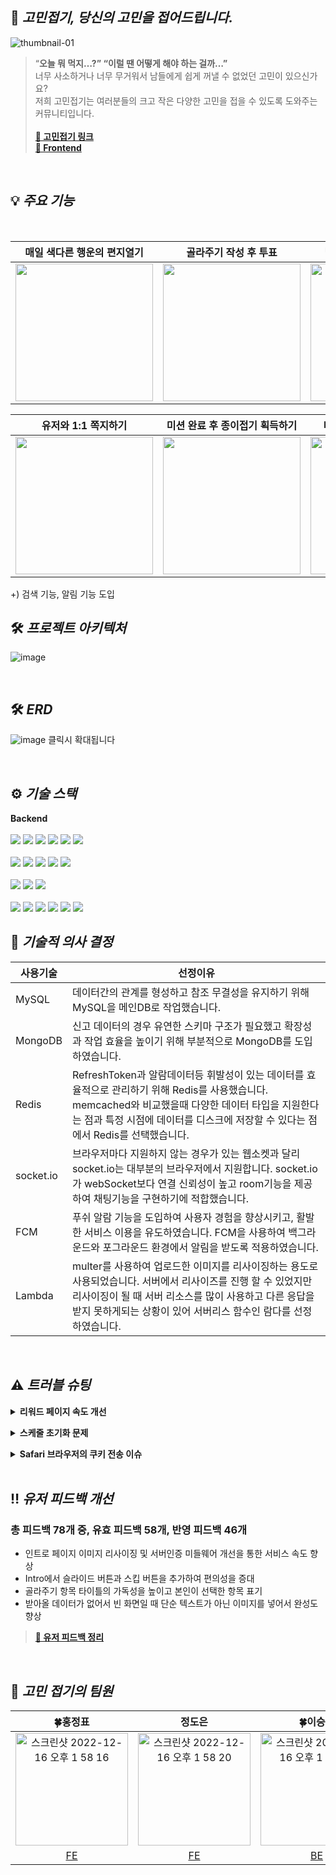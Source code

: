 


## 📃 **_고민접기, 당신의 고민을 접어드립니다._**
![thumbnail-01](https://user-images.githubusercontent.com/112849712/207773647-0f8d2c2a-51b9-4d98-a10b-76f5da19fb33.jpg)

>“**오늘 뭐 먹지…?” “이럴 땐 어떻게 해야 하는 걸까…”**<br/>
>너무 사소하거나 너무 무거워서 남들에게 쉽게 꺼낼 수 없었던 고민이 있으신가요?<br/>
>저희 고민접기는 여러분들의 크고 작은 다양한 고민을 접을 수 있도록 도와주는 커뮤니티입니다.<br/>
><br/>
>**[:iphone: 고민접기 링크](https://gomin.site)**<br/>
>**[📎 Frontend](https://github.com/gomin-solution/Frontend)**<br/>

<br/>

## 💡 **_주요 기능_**

<br/>

| 매일 색다른 행운의 편지열기 |  골라주기 작성 후 투표 | 답해주기 작성 및 의견받기  |
|:---: | :---: | :---: |
| <img src="https://user-images.githubusercontent.com/112849712/207931147-af4eea01-a930-4e17-a326-5a750cd98293.gif" width="220" /> | <img src="https://user-images.githubusercontent.com/112849712/207931260-90a786a9-7aca-44f9-9f49-524164928eb5.gif" width="220" /> | <img src="https://user-images.githubusercontent.com/112849712/207931359-4576b136-a1a8-436d-887d-e0007f5a9dd5.gif" width="220" /> |

| 유저와 1:1 쪽지하기 |  미션 완료 후 종이접기 획득하기 | 미션 완료에 따른 등급 상승 |
|:---: | :---: | :---: |
| <img src="https://user-images.githubusercontent.com/112849712/207931481-fffa89d9-d49e-46a5-a501-c05d4f61392b.gif" width="220" /> | <img src="https://user-images.githubusercontent.com/112849712/207931549-9ec6f670-0c2c-4804-971a-8960a91bd943.gif" width="220" /> | <img src="https://user-images.githubusercontent.com/112849712/207931603-4bfb07c9-4972-4cd4-8619-0e281f29514f.gif" width="220" /> |

+) 검색 기능, 알림 기능 도입 
<br/>

## 🛠️ **_프로젝트 아키텍처_**
![image](https://user-images.githubusercontent.com/112886992/207830402-6c6de0dd-ba40-4c88-bd6c-c59e3a6924a1.png)

<br/>

## 🛠️ **_ERD_**
![image](https://user-images.githubusercontent.com/98438390/207852089-0c4d2979-3b84-4b2d-9545-7d69685963c6.png)
클릭시 확대됩니다

<br/>

## ⚙️ **_기술 스택_**

**Backend**<br /><br />
<img src="https://img.shields.io/badge/Node.js-339933?style=for-the-badge&logo=Node.js&logoColor=white">
<img src="https://img.shields.io/badge/Express-000000?style=for-the-badge&logo=Express&logoColor=white">
<img src="https://img.shields.io/badge/JavaScript-F7DF1E?style=for-the-badge&logo=JavaScript&logoColor=black">
<img src="https://img.shields.io/badge/npm-CB3837?style=for-the-badge&logo=npm&logoColor=white">
<img src="https://img.shields.io/badge/Let's Encrypt-003A70?style=for-the-badge&logo=Let's Encrypt&logoColor=white">
<img src="https://img.shields.io/badge/PM2-2B037A?style=for-the-badge&logo=PM2&logoColor=white">
<br />
<br />
<img src="https://img.shields.io/badge/MySQL-4479A1?style=for-the-badge&logo=MySQL&logoColor=white">
<img src="https://img.shields.io/badge/Sequelize-52B0E7?style=for-the-badge&logo=Sequelize&logoColor=white">
<img src="https://img.shields.io/badge/MongoDB-47A248?style=for-the-badge&logo=MongoDB&logoColor=white">
<img src="https://img.shields.io/badge/Mongoose-871618?style=for-the-badge&logo=Mongoose&logoColor=white">
<img src="https://img.shields.io/badge/Redis-DC382D?style=for-the-badge&logo=Redis&logoColor=white">
<br />
<br />
<img src="https://img.shields.io/badge/Amazon EC2-FF9900?style=for-the-badge&logo=Amazon EC2&logoColor=white">
<img src="https://img.shields.io/badge/Amazon S3-569A31?style=for-the-badge&logo=Amazon S3&logoColor=white">
<img src="https://img.shields.io/badge/AWS Lambda-FF9900?style=for-the-badge&logo=AWS Lambda&logoColor=white">
<br />
<br />
<img src="https://img.shields.io/badge/JSON Web Tokens-000000?style=for-the-badge&logo=JSON Web Tokens&logoColor=white">
<img src="https://img.shields.io/badge/FCM-FFCA28?style=for-the-badge&logo=Firebase&logoColor=white">
<img src="https://img.shields.io/badge/Socket.io-010101?style=for-the-badge&logo=Socket.io&logoColor=white">
<img src="https://img.shields.io/badge/GitHub-181717?style=for-the-badge&logo=GitHub&logoColor=white">
<img src="https://img.shields.io/badge/GitHub Actions-2088FF?style=for-the-badge&logo=GitHub Actions&logoColor=white">
<img src="https://img.shields.io/badge/CodeDeploy-212599?style=for-the-badge&logo=CodeDeploy&logoColor=white">
<br/>

## 🔩 **_기술적 의사 결정_**
|사용기술|선정이유|
|------|---|
|MySQL|데이터간의 관계를 형성하고 참조 무결성을 유지하기 위해 MySQL을 메인DB로 작업했습니다.|
|MongoDB|신고 데이터의 경우 유연한 스키마 구조가 필요했고 확장성과 작업 효율을 높이기 위해 부분적으로 MongoDB를 도입하였습니다.|
|Redis|RefreshToken과 알람데이터등 휘발성이 있는 데이터를 효율적으로 관리하기 위해 Redis를 사용했습니다. <br/>memcached와 비교했을때 다양한 데이터 타입을 지원한다는 점과 특정 시점에 데이터를 디스크에 저장할 수 있다는 점에서 Redis를 선택했습니다.|
|socket.io|브라우저마다 지원하지 않는 경우가 있는 웹소켓과 달리 socket.io는 대부분의 브라우저에서 지원합니다. socket.io가 webSocket보다 연결 신뢰성이 높고 room기능을 제공하여 채팅기능을 구현하기에 적합했습니다.|
|FCM|푸쉬 알람 기능을 도입하여 사용자 경험을 향상시키고, 활발한 서비스 이용을 유도하였습니다. FCM을 사용하여 백그라운드와 포그라운드 환경에서 알림을 받도록 적용하였습니다.|
|Lambda|multer를 사용하여 업로드한 이미지를 리사이징하는 용도로 사용되었습니다. 서버에서 리사이즈를 진행 할 수 있었지만 리사이징이 될 때 서버 리소스를 많이 사용하고 다른 응답을 받지 못하게되는 상황이 있어 서버리스 함수인 람다를 선정하였습니다.|



<br/>

## ⚠️ **_트러블 슈팅_**
**<details><summary>리워드 페이지 속도 개선</summary>**
❗문제: 리워드 페이지의 서버 응답이 평균 2초 후반대가 걸림 <br />
<br />
❓원인파악: 코드를 주석해가며 찾은 결과 DB에서 유저활동 기록을 가져오는데 2초대가 걸림.<br />
<br />
💡필요한 데이터만 가져오기 위해 attribute속성을 사용해 속도를 개선하였지만 유저의 활동이 쌓일 수록 데이터를 가져오는데 많은 시간이 소요됨
유저 활동기록 테이블을 따로 만들어 유저의 활동이 있을때 마다 활동 기록 데이터를 업데이트시킴.
리워드 페이지 요청시 유저 활동 정보를 가져오기 위한 불필요한 Join이 없어지고 이미 업데이트된 유저의 활동기록을 가져와 속도를 약 90% 개선할 수 있었음.
<br />
![image](https://user-images.githubusercontent.com/98438390/207874893-f092cf62-f1ce-4c00-98fe-550fa2932fb6.png)
<br />
![image](https://user-images.githubusercontent.com/98438390/207877852-0ec4412f-bcb3-4019-b594-911582597915.png)




</details>

**<details><summary>스케줄 초기화 문제</summary>**

❗문제: 투표하기 게시글 자동 마감기능이 정상적으로 작동하지 않아 마감시간이 -로 표시됨.</br>
</br>
❓원인파악: 서버가 꺼지면 스케줄 스텍이 초기화 되어 스케줄이 작동하지 않아 발생한 문제.</br>
</br>
💡문제해결: 서버 실행시 스케줄이 재설정되도록 수정하고</br>
마감기한이 이미 지난 게시글은 현재시간과 비교하여 마감처리 되도록 로직을 추가하여 문제를 해결.</br>


</details>

**<details><summary>Safari 브라우저의 쿠키 전송 이슈</summary>**

❗문제: Safari 브라우저에서 쿠키가 전달되지 않는 문제<br/>
❓원인파악:Safari 브라우저의 ITP에 의해 교차 도메인의 쿠키를 차단하여 생긴문제<br/>
<br/>
💡❓의사결정: 이를 해결하기 위해 서버와 클라이언트의 도메인을 동일 출처로 맞춰야 했지만,배포환경을 변경하는것이 코스트가 크다고 판단하여
 도메인을 변경하지 않고 토큰전달 방식을 바꾸는 것으로 문제를 해결.<br/>
<br/>
❗다른 문제: 토큰을 바디로 발급하는 것으로 Safari의 토큰전달 문제를 해결하였지만, 토큰 재발급시 서버에서 다음 미들웨어를 응답할 수 없는 문제가 발생.<br/>
❓원인파악: 기존의 방식은 토큰 재발급시 재발급후 바로 쿠키에 토큰을 싣고 다음 미들웨어를 호출해 기존의 요청을 처리하였으나<br/>
토큰을 바디로 보내게 되면서 다음 미들웨어에서 이중으로 응답할 수 없는 문제가 발생.<br/>
💡문제해결: 클라이언트 에서 Interceptor를 적용하여 서버에서 주는 재발급 토큰을 감지하고 재발급 받은 토큰을 헤더에 실어 서버에 재요청 하는 방식으로 문제를 해결하였습니다.

</details>
<br/>

## ‼️ **_유저 피드백 개선_**
### **총 피드백 78개 중, 유효 피드백 58개, 반영 피드백 46개**
- 인트로 페이지 이미지 리사이징 및 서버인증  미들웨어 개선을 통한 서비스 속도 향상
- Intro에서 슬라이드 버튼과 스킵 버튼을 추가하여 편의성을 증대
- 골라주기 항목 타이틀의 가독성을 높이고 본인이 선택한 항목 표기
- 받아올 데이터가 없어서 빈 화면일 때 단순 텍스트가 아닌 이미지를 넣어서 완성도 향상<br/>
>**[📌 유저 피드백 정리](https://github.com/gomin-solution/Frontend/issues/199)**

<br/>

## 📸 **_고민 접기의 팀원_**
| 🍀홍정표|정도은|🍀이승표|이준|손민성|이현서 |
|:---: | :---: | :---: | :---: | :---: | :---: |
 |<img width="180" alt="스크린샷 2022-12-16 오후 1 58 16" src="https://user-images.githubusercontent.com/112849712/208025805-db74f89f-4aee-4456-8677-f2a332272f12.png">|<img width="180" alt="스크린샷 2022-12-16 오후 1 58 20" src="https://user-images.githubusercontent.com/112849712/208025814-de14a534-785a-4df1-bd0f-441758c7a12e.png">|<img width="180" alt="스크린샷 2022-12-16 오후 1 58 26" src="https://user-images.githubusercontent.com/112849712/208025820-5812fcd9-fefc-40e5-a3fd-d77c04c40d2d.png">|<img width="180" alt="스크린샷 2022-12-16 오후 1 56 58" src="https://user-images.githubusercontent.com/112849712/208025823-15fd8103-bb02-4000-bbd9-dd29bc613537.png"> | <img width="180" alt="스크린샷 2022-12-16 오후 1 58 12" src="https://user-images.githubusercontent.com/112849712/208026972-d079ae90-8481-4f46-b2a6-71735a0e7898.png">|<img width="180" alt="스크린샷 2022-12-16 오후 2 08 05" src="https://user-images.githubusercontent.com/112849712/208027107-c9a78ff3-7dff-48e5-9810-10b00ac43474.png">|
[FE](https://github.com/Jeongpyo-Hong) |[FE](https://github.com/do-eun)| [BE](https://github.com/leeSP22)| [BE](https://github.com/Leejun2022)| [BE](https://github.com/Tarel-Github)| [DE](mailto:hslee1924@gmail.com)|


